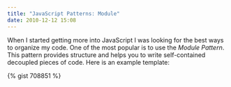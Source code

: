 ```yaml
---
title: "JavaScript Patterns: Module"
date: 2010-12-12 15:08
---
```

<p>When I started getting more into JavaScript I was looking for the best ways
to organize my code. One of the most popular is to use the <em>Module
Pattern</em>. This pattern provides structure and helps you to write
self-contained decoupled pieces of code. Here is an example template:</p>
{% gist 708851 %}

